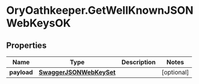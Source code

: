 # OryOathkeeper.GetWellKnownJSONWebKeysOK

## Properties
Name | Type | Description | Notes
------------ | ------------- | ------------- | -------------
**payload** | [**SwaggerJSONWebKeySet**](SwaggerJSONWebKeySet.md) |  | [optional] 


